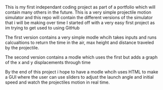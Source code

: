 This is my first independant coding project as part of a portfolio which will contain many others in the future.
This is a very simple projectile motion simulator and this repo will contain the different versions of the simulator that i will be making over time
I started off with a very easy first project as im trying to get used to using GitHub

The first version contains a very simple modle whcih takes inputs and runs calcualtions to return the time in the air, max height and distance traveled by the projectile.

The second version contains a modle which uses the first but adds a graph of the x and y displacements through time

By the end of this project i hope to have a modle whcih uses HTML to make a GUI where the user can use sliders to adjust the launch angle and initial speed and watch the projectiles motion in real time.
